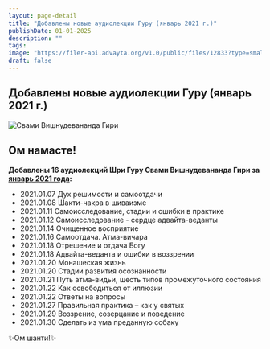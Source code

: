 ```yaml
---
layout: page-detail
title: "Добавлены новые аудиолекции Гуру (январь 2021 г.)"
publishDate: 01-01-2025
description: ""
tags:
image: "https://filer-api.advayta.org/v1.0/public/files/12833?type=small"
draft: false
---
```


## Добавлены новые аудиолекции Гуру (январь 2021 г.)
![Свами Вишнудевананда Гири](https://filer-api.advayta.org/v1.0/public/files/12833?size=medium "Свами Вишнудевананда Гири") 

  
## **Ом намасте!** 
**Добавлены 16 аудиолекций Шри Гуру Свами Вишнудевананда Гири за** [**январь 2021 года**](/audiogalereya/audiolektsii/?audioFilter%5Fpf%5BYEAR%5D%5BLEFT%5D=2021&audioFilter%5Fpf%5BYEAR%5D%5BRIGHT%5D=2021&audioFilter%5Fpf%5BDAY%5D%5BLEFT%5D=1&audioFilter%5Fpf%5BDAY%5D%5BRIGHT%5D=31&audioFilter%5Fpf%5BMONTH%5D%5BLEFT%5D=1&audioFilter%5Fpf%5BMONTH%5D%5BRIGHT%5D=1&filterAudio=%D0%A4%D0%B8%D0%BB%D1%8C%D1%82%D1%80&set%5Ffilter=Y)**:** 

* 2021.01.07 Дух решимости и самоотдачи
* 2021.01.08 Шакти-чакра в шиваизме
* 2021.01.11 Самоисследование, стадии и ошибки в практике
* 2021.01.12 Самоисследование - сердце адвайта-веданты
* 2021.01.14 Очищенное восприятие
* 2021.01.16 Самоотдача. Атма-вичара
* 2021.01.18 Отрешение и отдача Богу
* 2021.01.18 Адвайта-веданта и ошибки в воззрении
* 2021.01.20 Монашеская жизнь
* 2021.01.20 Стадии развития осознанности
* 2021.01.21 Путь атма-видьи, шесть типов промежуточного состояния
* 2021.01.22 Как освободиться от иллюзии
* 2021.01.22 Ответы на вопросы
* 2021.01.27 Правильная практика – как у святых
* 2021.01.29 Воззрение, созерцание и поведение
* 2021.01.30 Сделать из ума преданную собаку

  
 ✨Ом шанти!✨
  
  

